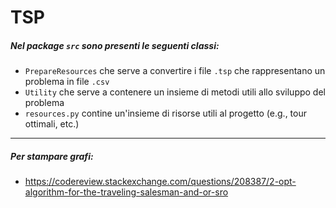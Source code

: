 # TSP


##### Nel package `src` sono presenti le seguenti classi:

- `PrepareResources` che serve a convertire i file `.tsp` che rappresentano un problema in file `.csv`
- `Utility` che serve a contenere un insieme di metodi utili allo sviluppo del problema
- `resources.py` contine un'insieme di risorse utili al progetto (e.g., tour ottimali, etc.)


---

##### Per stampare grafi:
- https://codereview.stackexchange.com/questions/208387/2-opt-algorithm-for-the-traveling-salesman-and-or-sro


